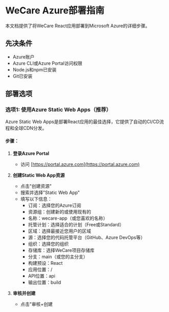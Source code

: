 # WeCare Azure部署指南

本文档提供了将WeCare React应用部署到Microsoft Azure的详细步骤。

## 先决条件

- Azure账户
- Azure CLI或Azure Portal访问权限
- Node.js和npm已安装
- Git已安装

## 部署选项

### 选项1: 使用Azure Static Web Apps（推荐）

Azure Static Web Apps是部署React应用的最佳选择，它提供了自动的CI/CD流程和全球CDN分发。

#### 步骤：

1. **登录Azure Portal**
   - 访问 [https://portal.azure.com](https://portal.azure.com)

2. **创建Static Web App资源**
   - 点击"创建资源"
   - 搜索并选择"Static Web App"
   - 填写以下信息：
     - 订阅：选择您的Azure订阅
     - 资源组：创建新的或使用现有的
     - 名称：wecare-app（或您喜欢的名称）
     - 托管计划：选择适合的计划（Free或Standard）
     - 区域：选择最接近您用户的区域
     - 源：选择您的代码托管平台（GitHub、Azure DevOps等）
     - 组织：选择您的组织
     - 存储库：选择WeCare项目存储库
     - 分支：main（或您的主分支）
     - 构建预设：React
     - 应用位置：/
     - API位置：api
     - 输出位置：build

3. **审核并创建**
   - 点击"审核+创建